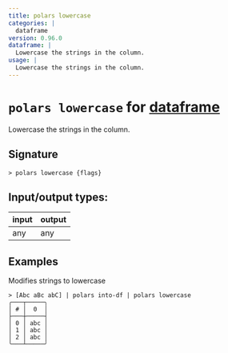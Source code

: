 ```yaml
---
title: polars lowercase
categories: |
  dataframe
version: 0.96.0
dataframe: |
  Lowercase the strings in the column.
usage: |
  Lowercase the strings in the column.
---
```

<!-- This file is automatically generated. Please edit the command in https://github.com/nushell/nushell instead. -->

# `polars lowercase` for [dataframe](/commands/categories/dataframe.md)

<div class='command-title'>Lowercase the strings in the column.</div>

## Signature

```> polars lowercase {flags} ```


## Input/output types:

| input | output |
| ----- | ------ |
| any   | any    |

## Examples

Modifies strings to lowercase
```nu
> [Abc aBc abC] | polars into-df | polars lowercase
╭───┬─────╮
│ # │  0  │
├───┼─────┤
│ 0 │ abc │
│ 1 │ abc │
│ 2 │ abc │
╰───┴─────╯

```
